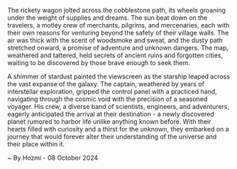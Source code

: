 
The rickety wagon jolted across the cobblestone path, its wheels groaning under the weight of supplies and dreams. The sun beat down on the travelers, a motley crew of merchants, pilgrims, and mercenaries, each with their own reasons for venturing beyond the safety of their village walls. The air was thick with the scent of woodsmoke and sweat, and the dusty path stretched onward, a promise of adventure and unknown dangers. The map, weathered and tattered, held secrets of ancient ruins and forgotten cities, waiting to be discovered by those brave enough to seek them. 

A shimmer of stardust painted the viewscreen as the starship leaped across the vast expanse of the galaxy. The captain, weathered by years of interstellar exploration, gripped the control panel with a practiced hand, navigating through the cosmic void with the precision of a seasoned voyager. His crew, a diverse band of scientists, engineers, and adventurers, eagerly anticipated the arrival at their destination - a newly discovered planet rumored to harbor life unlike anything known before. With their hearts filled with curiosity and a thirst for the unknown, they embarked on a journey that would forever alter their understanding of the universe and their place within it. 

~ By Hozmi - 08 October 2024
